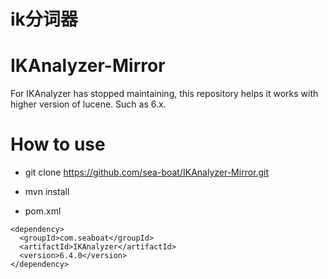 # ik分词器

# IKAnalyzer-Mirror
For IKAnalyzer has stopped maintaining, this repository helps it works with higher version of lucene. Such as 6.x.

# How to use

* git clone https://github.com/sea-boat/IKAnalyzer-Mirror.git

* mvn install

* pom.xml

```
<dependency> 			
  <groupId>com.seaboat</groupId> 			
  <artifactId>IKAnalyzer</artifactId> 			
  <version>6.4.0</version> 		
</dependency>
```
